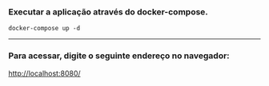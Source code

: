 ### Executar a aplicação através do docker-compose.

```
docker-compose up -d 
```

---

### Para acessar, digite o seguinte endereço no navegador:

[http://localhost:8080/](http://localhost:8080/)